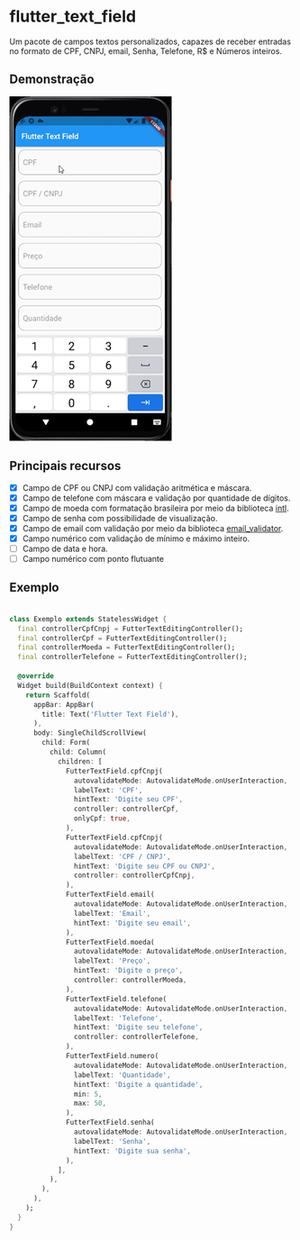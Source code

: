 # flutter_text_field

Um pacote de campos textos personalizados, capazes de receber entradas no formato de CPF, CNPJ, email, Senha, Telefone, R$ e Números inteiros.

## Demonstração

![demonstração](preview.gif) 

## Principais recursos

 - [X] Campo de CPF ou CNPJ com validação aritmética e máscara.
 - [X] Campo de telefone com máscara e validação por quantidade de dígitos.
 - [X] Campo de moeda com formatação brasileira por meio da biblioteca [intl](https://pub.dev/packages/intl).
 - [X] Campo de senha com possibilidade de visualização.
 - [X] Campo de email com validação por meio da biblioteca [email_validator](https://pub.dev/packages/email_validator).
 - [X] Campo numérico com validação de mínimo e máximo inteiro.
 - [ ] Campo de data e hora.
 - [ ] Campo numérico com ponto flutuante

 ## Exemplo
```dart

class Exemplo extends StatelessWidget {
  final controllerCpfCnpj = FutterTextEditingController();
  final controllerCpf = FutterTextEditingController();
  final controllerMoeda = FutterTextEditingController();
  final controllerTelefone = FutterTextEditingController();

  @override
  Widget build(BuildContext context) {
    return Scaffold(
      appBar: AppBar(
        title: Text('Flutter Text Field'),
      ),
      body: SingleChildScrollView(
        child: Form(
          child: Column(
            children: [
              FutterTextField.cpfCnpj(
                autovalidateMode: AutovalidateMode.onUserInteraction,
                labelText: 'CPF',
                hintText: 'Digite seu CPF',
                controller: controllerCpf,
                onlyCpf: true,
              ),
              FutterTextField.cpfCnpj(
                autovalidateMode: AutovalidateMode.onUserInteraction,
                labelText: 'CPF / CNPJ',
                hintText: 'Digite seu CPF ou CNPJ',
                controller: controllerCpfCnpj,
              ),
              FutterTextField.email(
                autovalidateMode: AutovalidateMode.onUserInteraction,
                labelText: 'Email',
                hintText: 'Digite seu email',
              ),
              FutterTextField.moeda(
                autovalidateMode: AutovalidateMode.onUserInteraction,
                labelText: 'Preço',
                hintText: 'Digite o preço',
                controller: controllerMoeda,
              ),
              FutterTextField.telefone(
                autovalidateMode: AutovalidateMode.onUserInteraction,
                labelText: 'Telefone',
                hintText: 'Digite seu telefone',
                controller: controllerTelefone,
              ),
              FutterTextField.numero(
                autovalidateMode: AutovalidateMode.onUserInteraction,
                labelText: 'Quantidade',
                hintText: 'Digite a quantidade',
                min: 5,
                max: 50,
              ),
              FutterTextField.senha(
                autovalidateMode: AutovalidateMode.onUserInteraction,
                labelText: 'Senha',
                hintText: 'Digite sua senha',
              ),
            ],
          ),
        ),
      ),
    );
  }
}
```


